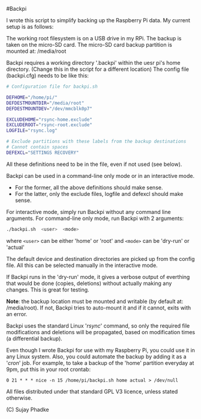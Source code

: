 #Backpi

I wrote this script to simplify backing up the Raspberry Pi data. 
My current setup is as follows:

The working root filesystem is on a USB drive in my RPi.
The backup is taken on the micro-SD card.
The micro-SD card backup partition is mounted at:
 /media/root
 
 Backpi requires a working directory '.backpi' within the uesr pi's home directory.
 (Change this in the script for a different location)
 The config file (backpi.cfg) needs to be like this:
 ```bash
# Configuration file for backpi.sh

DEFHOME="/home/pi/"
DEFDESTMOUNTDIR="/media/root"
DEFDESTMOUNTDEV="/dev/mmcblk0p7"

EXCLUDEHOME="rsync-home.exclude"
EXCLUDEROOT="rsync-root.exclude"
LOGFILE="rsync.log"

# Exclude partitions with these labels from the backup destinations
# Cannot contain spaces
DEFEXCL="SETTINGS RECOVERY"
```
All these definitions need to be in the file, even if not used (see below).

Backpi can be used in a command-line only mode or in an interactive mode.
- For the former, all the above definitions should make sense.
- For the latter, only the exclude files, logfile and defexcl should make sense.

For interactive mode, simply run Backpi without any command line arguments.
For command-line only mode, run Backpi with 2 arguments:
```bash
./backpi.sh  <user>  <mode>
```
where `<user>` can be either 'home' or 'root' and
`<mode>` can be 'dry-run' or 'actual'

The default device and destination directories are picked up from the config file.
All this can be selected manually in the interactive mode.

If Backpi runs in the 'dry-run' mode, it gives a verbose output of everthing that would be done 
(copies, deletions) without actually making any changes. This is great for testing.
  
**Note**: the backup location must be mounted and writable (by default at: /media/root).
If not, Backpi tries to auto-mount it and if it cannot, exits with an error. 

Backpi uses the standard Linux '*rsync*' command, so only the required file modifications 
and deletions will be propagated, based on modification times (a differential backup).

Even though I wrote Backpi for use with my Raspberry Pi, you could use it in any Linux system.
Also, you could automate the backup by adding it as a '*cron*' job.
For example, to take a backup of the 'home' partition everyday at 9pm, put this in your root crontab:
```
0 21 * * * nice -n 15 /home/pi/backpi.sh home actual > /dev/null
```
All files distributed under that standard GPL V3 licence, unless stated otherwise.

(C) Sujay Phadke
